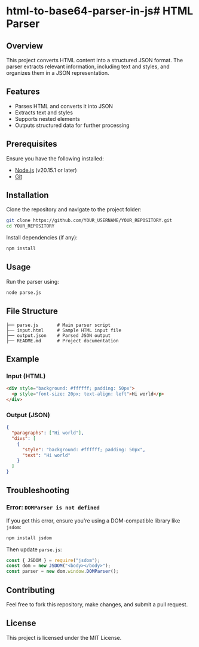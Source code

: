 # html-to-base64-parser-in-js# HTML Parser

## Overview
This project converts HTML content into a structured JSON format. The parser extracts relevant information, including text and styles, and organizes them in a JSON representation.

## Features
- Parses HTML and converts it into JSON
- Extracts text and styles
- Supports nested elements
- Outputs structured data for further processing

## Prerequisites
Ensure you have the following installed:
- [Node.js](https://nodejs.org/) (v20.15.1 or later)
- [Git](https://git-scm.com/)

## Installation
Clone the repository and navigate to the project folder:
```sh
git clone https://github.com/YOUR_USERNAME/YOUR_REPOSITORY.git
cd YOUR_REPOSITORY
```

Install dependencies (if any):
```sh
npm install
```

## Usage
Run the parser using:
```sh
node parse.js
```

## File Structure
```
├── parse.js       # Main parser script
├── input.html     # Sample HTML input file
├── output.json    # Parsed JSON output
├── README.md      # Project documentation
```

## Example
### Input (HTML)
```html
<div style="background: #ffffff; padding: 50px">
  <p style="font-size: 20px; text-align: left">Hi world</p>
</div>
```

### Output (JSON)
```json
{
  "paragraphs": ["Hi world"],
  "divs": [
    {
      "style": "background: #ffffff; padding: 50px",
      "text": "Hi world"
    }
  ]
}
```

## Troubleshooting
### Error: `DOMParser is not defined`
If you get this error, ensure you're using a DOM-compatible library like `jsdom`:
```sh
npm install jsdom
```
Then update `parse.js`:
```js
const { JSDOM } = require("jsdom");
const dom = new JSDOM("<body></body>");
const parser = new dom.window.DOMParser();
```

## Contributing
Feel free to fork this repository, make changes, and submit a pull request.

## License
This project is licensed under the MIT License.

